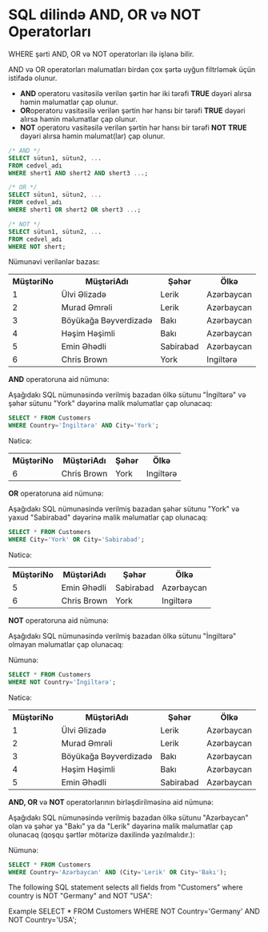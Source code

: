 
# SQL dilində AND, OR və NOT Operatorları
WHERE şərti AND, OR və NOT operatorları ilə işlənə bilir.

AND və OR operatorları məlumatları birdən çox şərtə uyğun filtrləmək üçün istifadə olunur. 

- <b>AND</b> operatoru vasitəsilə verilən şərtin hər iki tərəfi <b>TRUE</b> dəyəri alırsa həmin məlumatlar çap olunur.
- <b>OR</b>operatoru vasitəsilə verilən şərtin hər hansı bir tərəfi <b>TRUE</b> dəyəri alırsa həmin məlumatlar çap olunur.
- <b>NOT</b> operatoru vasitəsilə verilən şərtin hər hansı bir tərəfi <b>NOT TRUE</b> dəyəri alırsa həmin məlumat(lar) çap olunur.

```sql
/* AND */
SELECT sütun1, sütun2, ...
FROM cedvel_adı
WHERE shert1 AND shert2 AND shert3 ...;
```

```sql
/* OR */
SELECT sütun1, sütun2, ...
FROM cedvel_adı
WHERE shert1 OR shert2 OR shert3 ...;
```
```sql
/* NOT */
SELECT sütun1, sütun2, ...
FROM cedvel_adı
WHERE NOT shert;
```
Nümunəvi verilənlər bazası:

<table>
<tr>
<th>MüştəriNo</th>
<th>MüştəriAdı</th>
<th>Şəhər</th>
<th>Ölkə</th>
</tr>
<tr>
<td>1</td>
<td>Ülvi Əlizadə</td>
<td>Lerik</td>
<td>Azərbaycan</td>
</tr>
<tr>
<td>2</td>
<td>Murad Əmrəli</td>
<td>Lerik</td>
<td>Azərbaycan</td>
</tr>
<tr>
<td>3</td>
<td>Böyükağa Bəyverdizadə</td>
<td>Bakı</td>
<td>Azərbaycan</td>
</tr>
<tr>
<td>4</td>
<td>Həşim Həşimli</td>
<td>Bakı</td>
<td>Azərbaycan</td>
</tr>
<tr>
<td>5</td>
<td>Emin Əhədli</td>
<td>Sabirabad</td>
<td>Azərbaycan</td>
</tr>
<tr>
<td>6</td>
<td>Chris Brown</td>
<td>York</td>
<td>Ingiltərə</td>
</tr>
</table>

<b>AND</b> operatoruna aid nümunə:

Aşağıdakı SQL nümunəsində verilmiş bazadan ölkə sütunu "İngiltərə" və şəhər sütunu "York" dəyərinə malik məlumatlar çap olunacaq:

```sql
SELECT * FROM Customers
WHERE Country='İngiltərə' AND City='York';
```
Nəticə:

<table>
<tr>
<th>MüştəriNo</th>
<th>MüştəriAdı</th>
<th>Şəhər</th>
<th>Ölkə</th>
</tr>
<tr>
<td>6</td>
<td>Chris Brown</td>
<td>York</td>
<td>Ingiltərə</td>
</tr>
</table>

<b>OR</b> operatoruna aid nümunə:

Aşağıdakı SQL nümunəsində verilmiş bazadan şəhər sütunu "York" və yaxud "Sabirabad" dəyərinə malik məlumatlar çap olunacaq:
```sql
SELECT * FROM Customers
WHERE City='York' OR City='Sabirabad';
```

Nəticə: 
<table>
<tr>
<th>MüştəriNo</th>
<th>MüştəriAdı</th>
<th>Şəhər</th>
<th>Ölkə</th>
</tr>
<tr>
<td>5</td>
<td>Emin Əhədli</td>
<td>Sabirabad</td>
<td>Azərbaycan</td>
</tr>
<tr>
<tr>
<td>6</td>
<td>Chris Brown</td>
<td>York</td>
<td>Ingiltərə</td>
</tr>
</table>

<b>NOT</b> operatoruna aid nümunə:

Aşağıdakı SQL nümunəsində verilmiş bazadan ölkə sütunu "İngiltərə" olmayan məlumatlar çap olunacaq: 

Nümunə: 
```sql
SELECT * FROM Customers
WHERE NOT Country='İngiltərə';
```
Nəticə:
<table>
<tr>
<th>MüştəriNo</th>
<th>MüştəriAdı</th>
<th>Şəhər</th>
<th>Ölkə</th>
</tr>
<tr>
<td>1</td>
<td>Ülvi Əlizadə</td>
<td>Lerik</td>
<td>Azərbaycan</td>
</tr>
<tr>
<td>2</td>
<td>Murad Əmrəli</td>
<td>Lerik</td>
<td>Azərbaycan</td>
</tr>
<tr>
<td>3</td>
<td>Böyükağa Bəyverdizadə</td>
<td>Bakı</td>
<td>Azərbaycan</td>
</tr>
<tr>
<td>4</td>
<td>Həşim Həşimli</td>
<td>Bakı</td>
<td>Azərbaycan</td>
</tr>
<tr>
<td>5</td>
<td>Emin Əhədli</td>
<td>Sabirabad</td>
<td>Azərbaycan</td>
</tr>
</table>

<b>AND, OR</b> və <b>NOT</b> operatorlarının birləşdirilməsinə aid nümunə:

Aşağıdakı SQL nümunəsində verilmiş bazadan ölkə sütunu "Azərbaycan" olan və şəhər ya "Bakı" ya da "Lerik" dəyərinə malik məlumatlar çap olunacaq (qoşqu şərtlər mötərizə daxilində yazılmalıdır.):

Nümunə:
```sql
SELECT * FROM Customers
WHERE Country='Azərbaycan' AND (City='Lerik' OR City='Bakı');
```
The following SQL statement selects all fields from "Customers" where country is NOT "Germany" and NOT "USA":

Example
SELECT * FROM Customers
WHERE NOT Country='Germany' AND NOT Country='USA';
